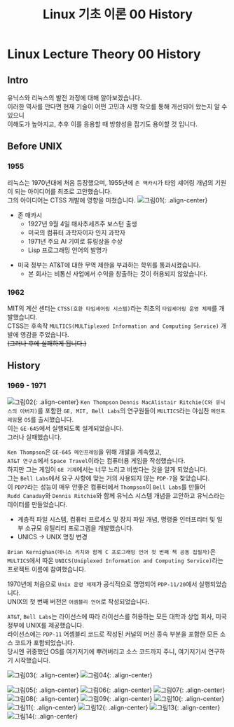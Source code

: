 ﻿---
title:  "Linux 기초 이론 00 History"
excerpt: "Linux 기초 이론 영번째 페이지"
toc_label: "목차"
categories:
  - Linux
tags:
  - Linux, Lecture, Theory
last_modified_at: 2025-02-06T18:05:00-00:00
---

# Linux Lecture Theory 00 History
## Intro
유닉스와 리눅스의 발전 과정에 대해 알아보겠습니다.  
이러한 역사를 안다면 현재 기술이 어떤 고민과 시행 착오를 통해 개선되어 왔는지 알 수 있으니  
이해도가 높아지고, 추후 이를 응용할 때 방향성을 잡기도 용이할 것 입니다.

## Before UNIX
### 1955
리눅스는 1970년대에 처음 등장했으며, 1955년에 `존 맥카시`가 타임 셰어링 개념의 기원이 되는 아이디어를 최초로 고안했습니다.  
그의 아이디어는 CTSS 개발에 영향을 미쳤습니다.
![그림01](https://ji-hun-park.github.io/assets/images/그림03.jpg "그림01"){: .align-center}
* 존 매카시
  * 1927년 9월 4일 매사추세츠주 보스턴 출생
  * 미국의 컴퓨터 과학자이자 인지 과학자
  * 1971년 주요 AI 기여로 튜링상을 수상
  * Lisp 프로그래밍 언어의 발명가

+ 미국 정부는 AT&T에 대한 무역 제한을 부과하는 학위를 통과시켰습니다.
  + 본 회사는 비통신 사업에서 수익을 창출하는 것이 허용되지 않았습니다.

### 1962
MIT의 계산 센터는 `CTSS(호환 타임셰어링 시스템)`라는 최초의 `타임셰어링 운영 체제`를 개발했습니다.  
CTSS는 후속작 `MULTICS(MULTiplexed Information and Computing Service)` 개발에 영감을 주었습니다.  
~~(그러나 후에 실패하게 됩니다.)~~

## History
### 1969 - 1971
![그림02](https://ji-hun-park.github.io/assets/images/그림02.jpg "그림02"){: .align-center}
`Ken Thompson` `Dennis MacAlistair Ritchie(C와 유닉스의 아버지)`를 포함한 `GE, MIT, Bell Labs`의 연구원들이 `MULTICS`라는 야심찬 `메인프레임`용 `OS`를 출시했습니다.  
이는 `GE-645`에서 실행되도록 설계되었습니다.  
그러나 실패했습니다.

`Ken Thompson`은 `GE-645 메인프레임`을 위해 개발을 계속했고,  
`AT&T 연구소`에서 `Space Travel`이라는 컴퓨터용 게임을 작성했습니다.  
하지만 그는 게임이 `GE 기계`에서는 너무 느리고 비쌌다는 것을 알게 되었습니다.  
그는 `Bell Labs`에서 요구 사항에 맞는 거의 사용되지 않는 `PDP-7`을 찾았습니다.  
이 `PDP7`라는 성능이 매우 안좋은 컴퓨터에서 `Thompson`이 `Bell Labs`를 만들어  
`Rudd Canaday`와 `Dennis Ritchie`와 함께 유닉스 시스템 개념을 고안하고 유닉스라는 데이터를 만들었습니다.
* 계층적 파일 시스템, 컴퓨터 프로세스 및 장치 파일 개념, 명령줄 인터프리터 및 일부 소규모 유틸리티 프로그램을 개발했습니다.
* UNICS -> UNIX 명칭 변경

`Brian Kernighan(데니스 리치와 함께 C 프로그래밍 언어 첫 번째 책 공동 집필자)`은 `MULTICS`에서 따온 `UNICS(Uniplexed Information and Computing Service)`라는 프로젝트 이름에 참여했습니다.

1970년에 처음으로 `Unix 운영 체제`가 공식적으로 명명되어 `PDP-11/20`에서 실행되었습니다.  
UNIX의 첫 번째 버전은 `어셈블리 언어`로 작성되었습니다.

`AT&T`, `Bell Labs`는 라이선스에 따라 라이선스를 허용하는 모든 대학과 상업 회사, 미국 정부에 UNIX를 제공했습니다.  
라이선스에는 `PDP-11` 어셈블리 코드로 작성된 커널의 머신 종속 부분을 포함한 모든 소스 코드가 포함되었습니다.  
당시엔 귀중했던 OS를 여기저기에 뿌려버리고 소스 코드까지 주니, 여기저기서 연구하기 시작했습니다.

![그림03](https://ji-hun-park.github.io/assets/images/그림04.jpg "그림03"){: .align-center}
![그림04](https://ji-hun-park.github.io/assets/images/그림05.jpg "그림04"){: .align-center}

![그림05](https://ji-hun-park.github.io/assets/images/그림06.jpg "그림05"){: .align-center}
![그림06](https://ji-hun-park.github.io/assets/images/그림07.jpg "그림06"){: .align-center}
![그림07](https://ji-hun-park.github.io/assets/images/그림08.jpg "그림07"){: .align-center}
![그림08](https://ji-hun-park.github.io/assets/images/그림09.jpg "그림08"){: .align-center}
![그림09](https://ji-hun-park.github.io/assets/images/그림10.jpg "그림09"){: .align-center}
![그림10](https://ji-hun-park.github.io/assets/images/그림11.jpg "그림10"){: .align-center}
![그림11](https://ji-hun-park.github.io/assets/images/그림12.jpg "그림11"){: .align-center}
![그림12](https://ji-hun-park.github.io/assets/images/그림13.jpg "그림12"){: .align-center}
![그림13](https://ji-hun-park.github.io/assets/images/그림14.jpg "그림13"){: .align-center}
![그림14](https://ji-hun-park.github.io/assets/images/그림15.jpg "그림14"){: .align-center}
